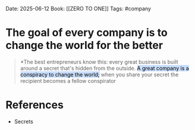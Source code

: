 Date: 2025-06-12
Book: [[ZERO TO ONE]]
Tags: #company 

# The goal of every company is to change the world for the better

>*The best entrepreneurs know this: every great business is built around a secret that's hidden from the outside. <mark style="background: #ADCCFFA6;">A great company  is a conspiracy to change the world;</mark> when you share your secret the recipient becomes a fellow conspirator 
# References 
 - Secrets 
